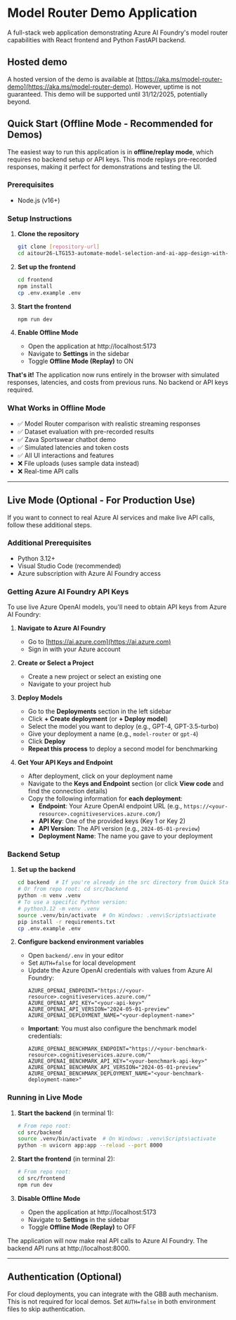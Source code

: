 # Model Router Demo Application

A full-stack web application demonstrating Azure AI Foundry's model router capabilities with React frontend and Python FastAPI backend.

## Hosted demo

A hosted version of the demo is available at [https://aka.ms/model-router-demo](https://aka.ms/model-router-demo). However, uptime is not guaranteed. This demo will be supported until 31/12/2025, potentially beyond.

## Quick Start (Offline Mode - Recommended for Demos)

The easiest way to run this application is in **offline/replay mode**, which requires no backend setup or API keys. This mode replays pre-recorded responses, making it perfect for demonstrations and testing the UI.

### Prerequisites

- Node.js (v16+)

### Setup Instructions

1. **Clone the repository**
   ```bash
   git clone [repository-url]
   cd aitour26-LTG153-automate-model-selection-and-ai-app-design-with-azure-ai-foundry/src
   ```

2. **Set up the frontend**
   ```bash
   cd frontend
   npm install
   cp .env.example .env
   ```

3. **Start the frontend**
   ```bash
   npm run dev
   ```

4. **Enable Offline Mode**
   - Open the application at http://localhost:5173
   - Navigate to **Settings** in the sidebar
   - Toggle **Offline Mode (Replay)** to ON

**That's it!** The application now runs entirely in the browser with simulated responses, latencies, and costs from previous runs. No backend or API keys required.

### What Works in Offline Mode

- ✅ Model Router comparison with realistic streaming responses
- ✅ Dataset evaluation with pre-recorded results
- ✅ Zava Sportswear chatbot demo
- ✅ Simulated latencies and token costs
- ✅ All UI interactions and features
- ❌ File uploads (uses sample data instead)
- ❌ Real-time API calls

---

## Live Mode (Optional - For Production Use)

If you want to connect to real Azure AI services and make live API calls, follow these additional steps.

### Additional Prerequisites

- Python 3.12+
- Visual Studio Code (recommended)
- Azure subscription with Azure AI Foundry access

### Getting Azure AI Foundry API Keys

To use live Azure OpenAI models, you'll need to obtain API keys from Azure AI Foundry:

1. **Navigate to Azure AI Foundry**
   - Go to [https://ai.azure.com](https://ai.azure.com)
   - Sign in with your Azure account

2. **Create or Select a Project**
   - Create a new project or select an existing one
   - Navigate to your project hub

3. **Deploy Models**
   - Go to the **Deployments** section in the left sidebar
   - Click **+ Create deployment** (or **+ Deploy model**)
   - Select the model you want to deploy (e.g., GPT-4, GPT-3.5-turbo)
   - Give your deployment a name (e.g., `model-router` or `gpt-4`)
   - Click **Deploy**
   - **Repeat this process** to deploy a second model for benchmarking

4. **Get Your API Keys and Endpoint**
   - After deployment, click on your deployment name
   - Navigate to the **Keys and Endpoint** section (or click **View code** and find the connection details)
   - Copy the following information for **each deployment**:
     - **Endpoint**: Your Azure OpenAI endpoint URL (e.g., `https://<your-resource>.cognitiveservices.azure.com/`)
     - **API Key**: One of the provided keys (Key 1 or Key 2)
     - **API Version**: The API version (e.g., `2024-05-01-preview`)
     - **Deployment Name**: The name you gave to your deployment

### Backend Setup

1. **Set up the backend**
   ```bash
   cd backend  # If you're already in the src directory from Quick Start
   # Or from repo root: cd src/backend
   python -m venv .venv
   # To use a specific Python version:
   # python3.12 -m venv .venv
   source .venv/bin/activate  # On Windows: .venv\Scripts\activate
   pip install -r requirements.txt
   cp .env.example .env
   ```

2. **Configure backend environment variables**
   - Open `backend/.env` in your editor
   - Set `AUTH=false` for local development
   - Update the Azure OpenAI credentials with values from Azure AI Foundry:
     ```
     AZURE_OPENAI_ENDPOINT="https://<your-resource>.cognitiveservices.azure.com/"
     AZURE_OPENAI_API_KEY="<your-api-key>"
     AZURE_OPENAI_API_VERSION="2024-05-01-preview"
     AZURE_OPENAI_DEPLOYMENT_NAME="<your-deployment-name>"
     ```
   - **Important**: You must also configure the benchmark model credentials:
     ```
     AZURE_OPENAI_BENCHMARK_ENDPOINT="https://<your-benchmark-resource>.cognitiveservices.azure.com/"
     AZURE_OPENAI_BENCHMARK_API_KEY="<your-benchmark-api-key>"
     AZURE_OPENAI_BENCHMARK_API_VERSION="2024-05-01-preview"
     AZURE_OPENAI_BENCHMARK_DEPLOYMENT_NAME="<your-benchmark-deployment-name>"
     ```

### Running in Live Mode

1. **Start the backend** (in terminal 1):
   ```bash
   # From repo root:
   cd src/backend
   source .venv/bin/activate  # On Windows: .venv\Scripts\activate
   python -m uvicorn app:app --reload --port 8000
   ```

2. **Start the frontend** (in terminal 2):
   ```bash
   # From repo root:
   cd src/frontend
   npm run dev
   ```

3. **Disable Offline Mode**
   - Open the application at http://localhost:5173
   - Navigate to **Settings** in the sidebar
   - Toggle **Offline Mode (Replay)** to OFF

The application will now make real API calls to Azure AI Foundry. The backend API runs at http://localhost:8000.

---

## Authentication (Optional)

For cloud deployments, you can integrate with the GBB auth mechanism. This is not required for local demos. Set `AUTH=false` in both environment files to skip authentication.

